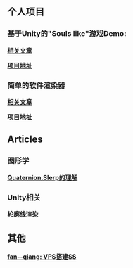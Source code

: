 ﻿## 个人项目
### 基于Unity的"Souls like"游戏Demo:
__[相关文章](https://knightlyj.github.io/demo/)__

__[项目地址](https://github.com/knightlyj/demo)__

### 简单的软件渲染器
__[相关文章](https://knightlyj.github.io/renderer/)__

__[项目地址](https://github.com/knightlyj/renderer)__

## Articles
### 图形学
__[Quaternion.Slerp的理解](https://knightlyj.github.io/archive/graphics/slerp)__

### Unity相关
__[轮廓线渲染](https://knightlyj.github.io/archive/unity/outline)__
  
  
## 其他
__[fan--qiang: VPS搭建SS](https://knightlyj.github.io/archive/unity/climb-over-G-F-W)__ 